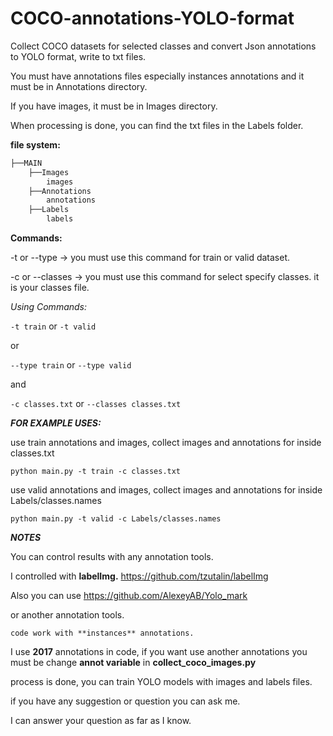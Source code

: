 # COCO-annotations-YOLO-format

Collect COCO datasets for selected classes and convert Json annotations to YOLO format, write to txt files.

You must have annotations files especially instances annotations and it must be in Annotations directory.

If you have images, it must be in Images directory.

When processing is done, you can find the txt files in the Labels folder.

**file system:**

```bash
├──MAIN
    ├──Images
        images
    ├──Annotations
        annotations
    ├──Labels
        labels
```

**Commands:**

-t or --type -> you must use this command for train or valid dataset.

-c or --classes -> you must use this command for select specify classes. it is your classes file.

_Using Commands:_

`-t train` or `-t valid`

or

`--type train` or `--type valid`

and

`-c classes.txt`
or
`--classes classes.txt`

**_FOR EXAMPLE USES:_**

use train annotations and images, collect images and annotations for inside classes.txt

```Shell
python main.py -t train -c classes.txt
```

use valid annotations and images, collect images and annotations for inside Labels/classes.names

```Shell
python main.py -t valid -c Labels/classes.names
```

**_NOTES_**

You can control results with any annotation tools.

I controlled with **labelImg.**
<https://github.com/tzutalin/labelImg>

Also you can use
<https://github.com/AlexeyAB/Yolo_mark>

or another annotation tools.

`code work with **instances** annotations.`

I use **2017** annotations in code, if you want use another annotations you must be change **annot variable** in **collect_coco_images.py**

process is done, you can train YOLO models with images and labels files.

if you have any suggestion or question you can ask me.

I can answer your question as far as I know.

